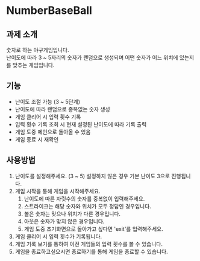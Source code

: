 # NumberBaseBall

## 과제 소개
숫자로 하는 야구게임입니다.<br>
난이도에 따라 3 ~ 5자리의 숫자가 랜덤으로 생성되며 어떤 숫자가 어느 위치에 있는지를 맞추는 게임입니다.<br>

## 기능
- 난이도 조절 가능 (3 ~ 5단계)
- 난이도에 따라 랜덤으로 중복없는 숫자 생성
- 게임 클리어 시 입력 횟수 기록
- 입력 횟수 기록 조회 시 현재 설정된 난이도에 따라 기록 출력
- 게임 도중 메인으로 돌아올 수 있음
- 게임 종료 시 재확인

## 사용방법
1. 난이도를 설정해주세요. (3 ~ 5) 설정하지 않은 경우 기본 난이도 3으로 진행됩니다.
2. 게임 시작을 통해 게임을 시작해주세요.
   1. 난이도에 따른 자릿수의 숫자를 중복없이 입력해주세요.
   2. 스트라이크는 해당 숫자와 위치가 모두 정답인 경우입니다.
   3. 볼은 숫자는 맞으나 위치가 다른 경우입니다.
   4. 아웃은 숫자가 맞지 않은 경우입니다.
   5. 게임 도중 초기화면으로 돌아가고 싶다면 'exit'를 입력해주세요.
3. 게임 클리어 시 입력 횟수가 기록됩니다.
4. 게임 기록 보기를 통하여 이전 게임들의 입력 횟수를 볼 수 있습니다.
5. 게임을 종료하고싶으시면 종료하기를 통해 게임을 종료할 수 있습니다.